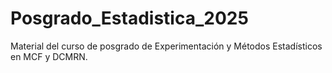 # Posgrado_Estadistica_2025
Material del curso de posgrado de Experimentación y Métodos Estadísticos en MCF y DCMRN.
